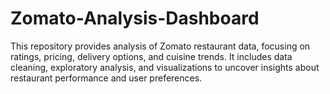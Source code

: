 # Zomato-Analysis-Dashboard
This repository provides analysis of Zomato restaurant data, focusing on ratings, pricing, delivery options, and cuisine trends. It includes data cleaning, exploratory analysis, and visualizations to uncover insights about restaurant performance and user preferences.

